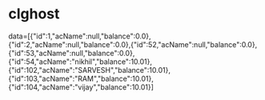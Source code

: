 # clghost


data=[{"id":1,"acName":null,"balance":0.0},{"id":2,"acName":null,"balance":0.0},{"id":52,"acName":null,"balance":0.0},{"id":53,"acName":null,"balance":0.0},{"id":54,"acName":"nikhil","balance":10.01},{"id":102,"acName":"SARVESH","balance":10.01},{"id":103,"acName":"RAM","balance":10.01},{"id":104,"acName":"vijay","balance":10.01}]
